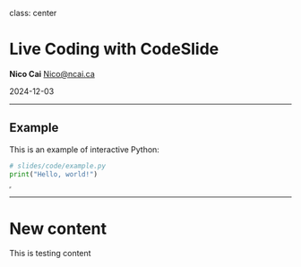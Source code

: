 class: center

# Live Coding with CodeSlide

**Nico Cai** Nico@ncai.ca

2024-12-03

---

## Example 

This is an example of interactive Python:

```python
# slides/code/example.py
print("Hello, world!")
```

<iframe src="http://localhost:8080/" width="0%" height="0px"></iframe>

---

# New content

This is testing content